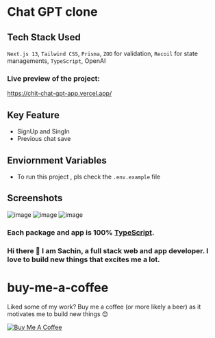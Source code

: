# Chat GPT clone 
## Tech Stack Used
`Next.js 13`, `Tailwind CSS`, `Prisma`, `ZOD` for validation, `Recoil` for state managements, `TypeScript`, OpenAI

### Live preview of the project:
https://chit-chat-gpt-app.vercel.app/

## Key Feature
- SignUp and SingIn
- Previous chat save

## Enviornment Variables
- To run this project , pls check the `.env.example` file

## Screenshots
![image](https://github.com/mittalsam98/chat-gpt-clone/assets/42431274/5340191d-8646-4fce-82ad-0b38b8be89a6)
![image](https://github.com/mittalsam98/chat-gpt-clone/assets/42431274/5b138caa-bbd0-4a01-adbf-f3af69096d79)
![image](https://github.com/mittalsam98/chat-gpt-clone/assets/42431274/4927abe9-fc3c-4e06-854d-b8c2831cbaec)


### Each package and app is 100% [TypeScript](https://www.typescriptlang.org/).

### Hi there 👋 I am Sachin, a full stack web and app developer. I love to build new things that excites me a lot.

# buy-me-a-coffee
Liked some of my work? Buy me a coffee (or more likely a beer) as it motivates me to build new things 😊

<a href="https://www.buymeacoffee.com/sachinm" target="_blank"><img src="https://bmc-cdn.nyc3.digitaloceanspaces.com/BMC-button-images/custom_images/orange_img.png" alt="Buy Me A Coffee" style="height: auto !important;width: auto !important;" ></a>

